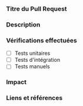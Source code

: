 ### Titre du Pull Request
<!-- Titre descriptif et concis -->

### Description
<!-- Description détaillée du PR -->
<!-- Qu'est-ce que ce PR fait ? -->
<!-- Pourquoi ce changement est-il nécessaire ? -->
<!-- Autre contexte ou informations pertinentes -->

### Vérifications effectuées
- [ ] Tests unitaires
- [ ] Tests d'intégration
- [ ] Tests manuels

### Impact
<!-- Quel est l'impact de ce PR ? -->

### Liens et références
<!-- Liens vers les tickets, documentation, ou autres références pertinentes -->
